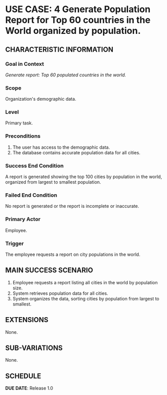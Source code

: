 # USE CASE: 4 Generate Population Report for Top 60 countries in the World organized by population.

## CHARACTERISTIC INFORMATION

### Goal in Context

*Generate report: Top 60 populated countries in the world.*

### Scope

Organization's demographic data.

### Level

Primary task.

### Preconditions

1. The user has access to the demographic data.
2. The database contains accurate population data for all cities.

### Success End Condition

A report is generated showing the top 100 cities by population in the world, organized from largest to smallest population.

### Failed End Condition

No report is generated or the report is incomplete or inaccurate.

### Primary Actor

Employee.

### Trigger

The employee requests a report on city populations in the world.

## MAIN SUCCESS SCENARIO

1. Employee requests a report listing all cities in the world by population size.
2. System retrieves population data for all cities.
3. System organizes the data, sorting cities by population from largest to smallest.

## EXTENSIONS

None.

## SUB-VARIATIONS

None.

## SCHEDULE

**DUE DATE**: Release 1.0
